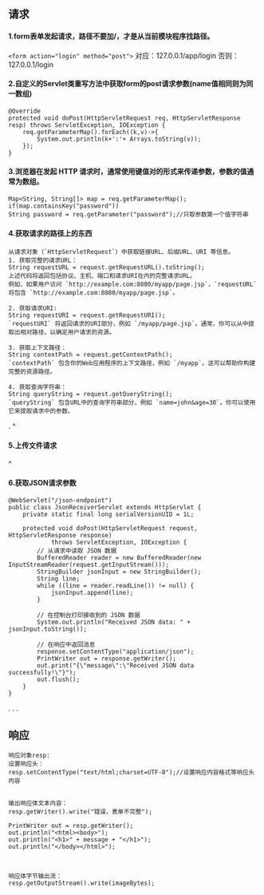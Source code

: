 ## **请求**
#### 1.form表单发起请求，路径不要加/，才是从当前模块程序找路径。
```<form action="login" method="post">```
对应：127.0.0.1/app/login
否则：127.0.0.1/login
#### 2.自定义的Servlet类重写方法中获取form的post请求参数(name值相同则为同一数组)
```
@Override
protected void doPost(HttpServletRequest req, HttpServletResponse resp) throws ServletException, IOException {
    req.getParameterMap().forEach((k,v)->{
        System.out.println(k+':'+ Arrays.toString(v));
    });
}
```
#### 3.浏览器在发起 HTTP 请求时，通常使用键值对的形式来传递参数，参数的值通常为数组。
```
Map<String, String[]> map = req.getParameterMap();
if(map.containsKey("password"))
String password = req.getParameter("password");//只取参数第一个值字符串
```
#### 4.获取请求的路径上的东西
```
从请求对象（`HttpServletRequest`）中获取链接URL、后缀URL、URI 等信息。
1. 获取完整的请求URL：
String requestURL = request.getRequestURL().toString();
上述代码将返回包括协议、主机、端口和请求URI在内的完整请求URL。
例如，如果用户访问 `http://example.com:8080/myapp/page.jsp`，`requestURL` 将包含 `http://example.com:8080/myapp/page.jsp`。

2. 获取请求URI:
String requestURI = request.getRequestURI();
`requestURI` 将返回请求的URI部分，例如 `/myapp/page.jsp`。通常，你可以从中提取出相对路径，以确定用户请求的资源。

3. 获取上下文路径：
String contextPath = request.getContextPath();
`contextPath` 包含你的Web应用程序的上下文路径，例如 `/myapp`。这可以帮助你构建完整的资源路径。

4. 获取查询字符串：
String queryString = request.getQueryString();
`queryString` 包含URL中的查询字符串部分，例如 `name=john&age=30`。你可以使用它来提取请求中的参数。
```
.
^
#### 5.上传文件请求
^
#### 6.获取JSON请求参数
```
@WebServlet("/json-endpoint")
public class JsonReceiverServlet extends HttpServlet {
    private static final long serialVersionUID = 1L;

    protected void doPost(HttpServletRequest request, HttpServletResponse response)
            throws ServletException, IOException {
        // 从请求中读取 JSON 数据
        BufferedReader reader = new BufferedReader(new InputStreamReader(request.getInputStream()));
        StringBuilder jsonInput = new StringBuilder();
        String line;
        while ((line = reader.readLine()) != null) {
            jsonInput.append(line);
        }

        // 在控制台打印接收到的 JSON 数据
        System.out.println("Received JSON data: " + jsonInput.toString());

        // 在响应中返回消息
        response.setContentType("application/json");
        PrintWriter out = response.getWriter();
        out.print("{\"message\":\"Received JSON data successfully!\"}");
        out.flush();
    }
}

```
.
.
.
## **响应**
```
响应对象resp:
设置响应头：
resp.setContentType("text/html;charset=UTF-8");//设置响应内容格式等响应头内容


输出响应体文本内容：
resp.getWriter().write("错误，表单不完整");

PrintWriter out = resp.getWriter();
out.println("<html><body>");
out.println("<h1>" + message + "</h1>");
out.println("</body></html>");



响应体字节输出流：
resp.getOutputStream().write(imageBytes);



```
